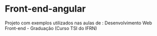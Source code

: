 # Front-end-angular
Projeto com exemplos utilizados nas aulas de : Desenvolvimento Web Front-end - Graduação (Curso TSI do IFRN)
